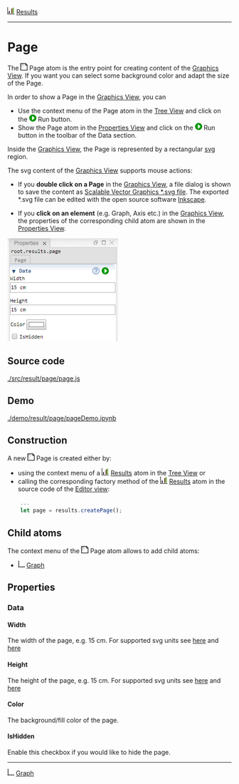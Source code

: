 ![](../../../../icons/results.png) [Results](../results.md)

----

# Page

The ![](../../../../icons/page.png) Page atom is the entry point for creating content of the [Graphics View](../../../views/graphicsView.md). If you want you can select some background color and adapt the size of the Page.

In order to show a Page in the [Graphics View](../../../views/graphicsView.md), you can
* Use the context menu of the Page atom in the [Tree View](../../../views/treeView.md) and click on the ![](../../../../icons/run.png) Run button. 
* Show the Page atom in the [Properties View](../../../views/propertiesView.md) and click on the ![](../../../../icons/run.png) Run button in the toolbar of the Data section. 

Inside the [Graphics View](../../../views/graphicsView.md), the Page is represented by a rectangular [svg](https://en.wikipedia.org/wiki/Scalable_Vector_Graphics) region. 

The svg content of the [Graphics View](../../../views/graphicsView.md) supports mouse actions:

* If you **double click on a Page** in the [Graphics View](../../../views/graphicsView.md), a file dialog is shown to save the content as [Scalable Vector Graphics \*.svg file](https://en.wikipedia.org/wiki/Scalable_Vector_Graphics). The exported \*.svg file can be edited with the open source software [Inkscape](https://inkscape.org/).

* If you **click on an element** (e.g. Graph, Axis etc.) in the [Graphics View](../../../views/graphicsView.md), the properties of the corresponding child atom are shown in the [Properties View](../../../views/propertiesView.md).

![](../../../images/page.png)

## Source code

[./src/result/page/page.js](../../../../src/result/page/page.js)

## Demo

[./demo/result/page/pageDemo.ipynb](../../../../demo/result/page/pageDemo.ipynb)

## Construction
		
A new ![](../../../../icons/page.png) Page is created either by: 

* using the context menu of a ![](../../../../icons/results.png) [Results](../results.md) atom in the [Tree View](../../../views/treeView.md) or
* calling the corresponding factory method of the ![](../../../../icons/results.png) [Results](../results.md) atom in the source code of the [Editor view](../../../views/editorView.md):

```javascript
    ...
    let page = results.createPage();	     
```

## Child atoms

The context menu of the ![](../../../../icons/page.png) Page atom allows to add child atoms: 

* ![](../../../../icons/graph.png) [Graph](../graph/graph.md)

## Properties

### Data

#### Width

The width of the page, e.g. 15 cm. For supported svg units see [here](https://www.w3.org/TR/css3-values/#absolute-lengths) and [here](https://www.w3.org/TR/css3-values/#relative-lengths) 

#### Height

The height of the page, e.g. 15 cm. For supported svg units see [here](https://www.w3.org/TR/css3-values/#absolute-lengths) and [here](https://www.w3.org/TR/css3-values/#relative-lengths) 

#### Color

The background/fill color of the page.

#### IsHidden

Enable this checkbox if you would like to hide the page.

----

![](../../../../icons/graph.png) [Graph](../graph/graph.md)

